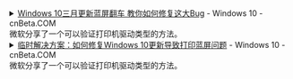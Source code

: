 <details>
    <summary>
    <a href="https://www.cnbeta.com/articles/tech/1102009.htm">Windows 10三月更新蓝屏翻车 教你如何修复这大Bug</a> - Windows 10 - cnBeta.COM<br>
 微软分享了一个可以验证打印机驱动类型的方法。
 </summary> 
·打开Windows搜索<br>
·输入“printmanagement.msc”<br>
·在打印管理的窗口，展开“打印服务器”<br>
·点击“电脑名称”，找到“驱动程序”<br>
·选择打印机，查看驱动类型<br>
在此之前，还需要在Windows 10中开启“打印管理控制台”。这个很简单，在Windows 10中搜索“管理可选功能”，随后添加功能则可以启用。<br>
<img src="https://static.cnbetacdn.com/article/2021/0316/6c2bbac5a66bde8.jpg" height="150" width="150" /><br>
Win7中的打印管理界面，Windows 10与之相似<br>
如果你发现使用的是类型3的打印机驱动，可以跳过更新或者回滚更新，或者也可以通过“直接打印”的方法来避免蓝屏。<br><br>
<b>回滚更新</b><br><br>
先来说说如何回滚更新。在控制面板中，找到“程序和功能”，即可看到“查看已安装的更新”，最后找到相关的更新卸载即可。<br>
不过有用户反馈，会卸载失败，那么就可以使用命令行来执行以下命令。<br>
Windows 10 2004或者Windows 10 20H2输入：<br>
wusa /uninstall /kb:5000802<br>
Windows 10 1903或者1909输入：<br>
wusa /uninstall /kb:5000809<br>
运行即可。<br><br>
<b>通过“直接打印”避免“APC_INDEX_MISMATCH”停止Bug</b><br><br>
1、打开命令行（管理员模式）<br>
2、运行以下命令，需要用打印机的名称来替换“KX driver for Universal printing”<br>
rundll32 printui.dll,PrintUIEntry /Xg /n “KX driver for Universal printing”<br>
3、上面的命令会打开打印机对话框，在“属性”一栏，如果没有“直接”，那么则运行以下命令手动开启直接打印这个特性：<br>
rundll32 printui.dll,PrintUIEntry /Xs /n "KX driver for Universal printing" attributes +direct<br>
同样需要注意的是，需要用打印机的名称来替换“KX driver for Universal printing”<br>
4、关闭打印界面和命令行窗口。<br>
接着，使用“直接打印”功能，就不会出现蓝屏问题了。<br>
</details>

<details>
    <summary>
    <a href="https://www.cnbeta.com/articles/tech/1101069.htm">临时解决方案：如何修复Windows 10更新导致打印蓝屏问题</a> - Windows 10 - cnBeta.COM<br>
 微软分享了一个可以验证打印机驱动类型的方法。
 </summary> 
   <table> 
       <tr> 
             <td><a href="https://youtu.be/watch?v=H8h29gaydeo" title="财经冷眼：深度！恒大要挟广东省政府重组债务，扬言拖249家金融机构和331万人失业垫背，8千亿债务金融核弹要引爆了！（20200925第341期）">20200925第341期</a> </td> 
			 <td><img src="images/cnBeta.png" height="15" width="15" /></td>
             <td><a href="01-jkst.html" title="">表格2</a> &nbsp; </td>
      </tr> 
    </table> 
</details>
